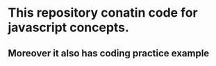 # This repository conatin code for javascript concepts.

## Moreover it also has coding practice example 


